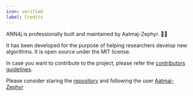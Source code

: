 ```yaml
---
icon: verified
label: Credits
---
```


ANN4j is professionally built and maintained by Aatmaj-Zephyr. 👏🏻

It has been developed for the purpose of helping researchers develop new algorithms. It is open source under the MIT license.

In case you want to contribute to the project, please refer the [contributors guidelines](https://github.com/Aatmaj-Zephyr/ANN4j/blob/main/CONTRIBUTING.md).

Please consider staring the [repository](https://github.com/Aatmaj-Zephyr/ANN4j) and following the user [Aatmaj-Zephyr](https://github.com/Aatmaj-Zephyr)
